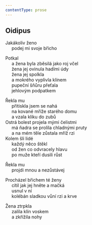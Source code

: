 ```yaml
---
contentType: prose
---
```


## Oidipus

Jakákoliv ženo  
     podej mi svoje břicho

Potkal  
     a žena byla zběsilá jako roj včel  
     žena jej ovinula hadími údy  
     žena jej spolkla  
     a mokrého vyplivla klínem  
     pupeční šňůru přeťala  
     jehlovým podpatkem

Řekla mu  
     přitiskla jsem se nahá  
     na kované mříže starého domu  
     a vzala kliku do zubů  
Ostrá bolest projela mými čelistmi  
     má ňadra se prolila chladnými pruty  
     a na mém těle zůstala mříž rzi  
Kolem šli lidé  
     každý něco štěkl  
     od žen co odvracely hlavu  
     po muže kteří dusili růst

Řekla mu  
     projdi mnou a nezůstávej

Procházel břichem té ženy  
     cítil jak jej hněte a mačká  
     usnul v ní  
     kolébán sladkou vůní rzi a krve

Žena ztrpkla  
     zalila klín voskem  
     a zkřížila nohy
